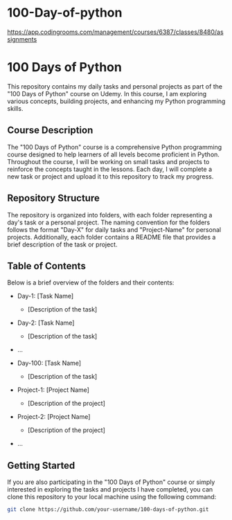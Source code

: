 # 100-Day-of-python
https://app.codingrooms.com/management/courses/6387/classes/8480/assignments
# 100 Days of Python

This repository contains my daily tasks and personal projects as part of the "100 Days of Python" course on Udemy. In this course, I am exploring various concepts, building projects, and enhancing my Python programming skills.

## Course Description

The "100 Days of Python" course is a comprehensive Python programming course designed to help learners of all levels become proficient in Python. Throughout the course, I will be working on small tasks and projects to reinforce the concepts taught in the lessons. Each day, I will complete a new task or project and upload it to this repository to track my progress.

## Repository Structure

The repository is organized into folders, with each folder representing a day's task or a personal project. The naming convention for the folders follows the format "Day-X" for daily tasks and "Project-Name" for personal projects. Additionally, each folder contains a README file that provides a brief description of the task or project.

## Table of Contents

Below is a brief overview of the folders and their contents:

- Day-1: [Task Name]
  - [Description of the task]
- Day-2: [Task Name]
  - [Description of the task]
- ...
- Day-100: [Task Name]
  - [Description of the task]

- Project-1: [Project Name]
  - [Description of the project]
- Project-2: [Project Name]
  - [Description of the project]
- ...

## Getting Started

If you are also participating in the "100 Days of Python" course or simply interested in exploring the tasks and projects I have completed, you can clone this repository to your local machine using the following command:

```bash
git clone https://github.com/your-username/100-days-of-python.git

